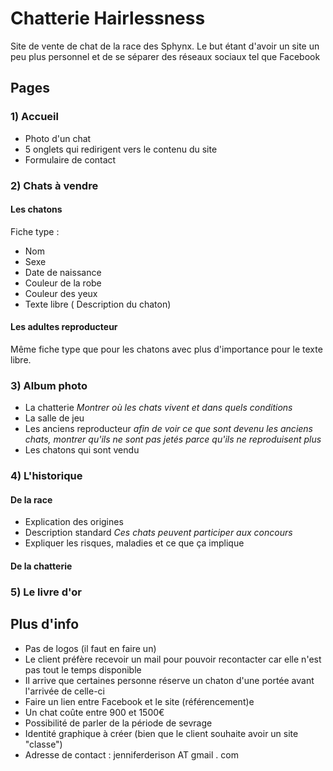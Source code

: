 # Chatterie Hairlessness
Site de vente de chat de la race des Sphynx.
Le but étant d'avoir un site un peu plus personnel et de se séparer des réseaux sociaux tel que Facebook
## Pages

### 1) Accueil
- Photo d'un chat
- 5 onglets qui redirigent vers le contenu du site
- Formulaire de contact

### 2) Chats à vendre

####  Les chatons
Fiche type :

- Nom
- Sexe
- Date de naissance
- Couleur de la robe
- Couleur des yeux
- Texte libre ( Description du chaton)

#### Les adultes reproducteur
Même fiche type que pour les chatons avec plus d'importance pour le texte libre.

### 3) Album photo
- La chatterie
*Montrer où les chats vivent et dans quels conditions*
- La salle de jeu
- Les anciens reproducteur
*afin de voir ce que sont devenu les anciens chats, montrer qu'ils ne sont pas jetés parce qu'ils ne reproduisent plus*
- Les chatons qui sont vendu
### 4) L'historique
#### De la race
- Explication des origines
- Description standard
*Ces chats peuvent participer aux concours*
- Expliquer les risques, maladies et ce que ça implique

#### De la chatterie

### 5) Le livre d'or

## Plus d'info
-   Pas de logos (il faut en faire un)
-   Le client préfère recevoir un mail pour pouvoir recontacter car elle n'est pas tout le temps disponible
-   Il arrive que certaines personne réserve un chaton d'une portée avant l'arrivée de celle-ci
-  Faire un lien entre Facebook et le site (référencement)e
-  Un chat coûte entre 900 et 1500€
-  Possibilité de parler de la période de sevrage
-  Identité graphique à créer (bien que le client souhaite avoir un site "classe")
- Adresse de contact : jenniferderison AT gmail . com